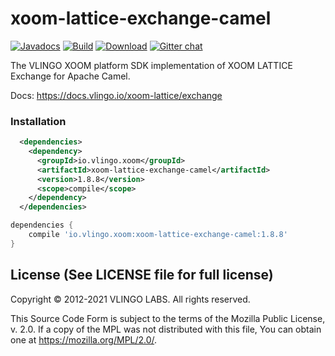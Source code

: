 # xoom-lattice-exchange-camel

[![Javadocs](http://javadoc.io/badge/io.vlingo.xoom/xoom-lattice-exchange-camel.svg?color=brightgreen)](http://javadoc.io/doc/io.vlingo.xoom/xoom-lattice-exchange-camel) [![Build](https://github.com/vlingo/xoom-lattice-exchange-camel/workflows/Build/badge.svg)](https://github.com/vlingo/xoom-lattice-exchange-camel/actions?query=workflow%3ABuild) [![Download](https://img.shields.io/maven-central/v/io.vlingo.xoom/xoom-lattice-exchange-camel?label=maven)](https://search.maven.org/artifact/io.vlingo.xoom/xoom-lattice-exchange-camel) [![Gitter chat](https://badges.gitter.im/gitterHQ/gitter.png)](https://gitter.im/vlingo-platform-java/lattice)

The VLINGO XOOM platform SDK implementation of XOOM LATTICE Exchange for Apache Camel.

Docs: https://docs.vlingo.io/xoom-lattice/exchange

### Installation

```xml
  <dependencies>
    <dependency>
      <groupId>io.vlingo.xoom</groupId>
      <artifactId>xoom-lattice-exchange-camel</artifactId>
      <version>1.8.8</version>
      <scope>compile</scope>
    </dependency>
  </dependencies>
```

```gradle
dependencies {
    compile 'io.vlingo.xoom:xoom-lattice-exchange-camel:1.8.8'
}
```

License (See LICENSE file for full license)
-------------------------------------------
Copyright © 2012-2021 VLINGO LABS. All rights reserved.

This Source Code Form is subject to the terms of the
Mozilla Public License, v. 2.0. If a copy of the MPL
was not distributed with this file, You can obtain
one at https://mozilla.org/MPL/2.0/.
